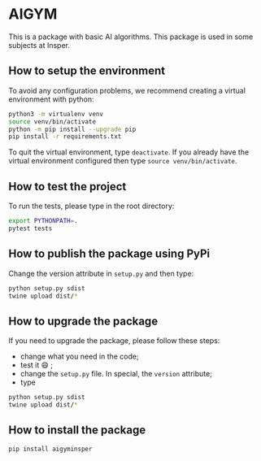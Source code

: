 # AIGYM

This is a package with basic AI algorithms. This package is used in some subjects at Insper. 

## How to setup the environment

To avoid any configuration problems, we recommend creating a virtual environment with python:

```bash
python3 -m virtualenv venv
source venv/bin/activate
python -m pip install --upgrade pip
pip install -r requirements.txt
```

To quit the virtual environment, type `deactivate`. If you already have the virtual environment configured then type `source venv/bin/activate`.

## How to test the project

To run the tests, please type in the root directory: 

```bash
export PYTHONPATH=.
pytest tests
```

## How to publish the package using PyPi

Change the version attribute in `setup.py` and then type: 

```bash
python setup.py sdist
twine upload dist/*
```

## How to upgrade the package

If you need to upgrade the package, please follow these steps: 

* change what you need in the code;
* test it :smile: ;
* change the `setup.py` file. In special, the `version` attribute;
* type 

```bash
python setup.py sdist
twine upload dist/*
```

## How to install the package

```bash
pip install aigyminsper
```